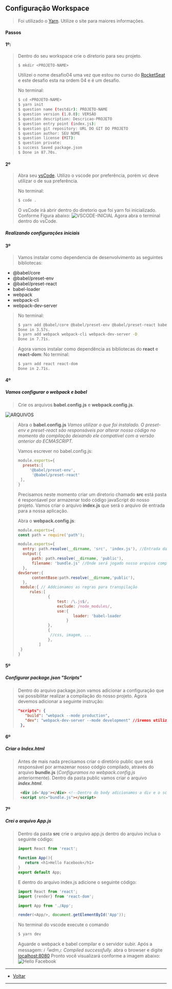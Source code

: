 ## Configuração Workspace

> Foi utilizado o [Yarn](https://yarnpkg.com/getting-started). Utilize o site para maiores informações.

#### Passos

#### 1º:
> Dentro do seu workspace crie o diretorio para seu projeto.
> ```sh
> $ mkdir <PROJETO-NAME> 
> ```
> Utilizei o nome desafio04 uma vez que estou no curso do [RocketSeat](https://github.com/Rocketseat/bootcamp-gostack-desafio-04/blob/master/README.md#desafio-04-introdu%C3%A7%C3%A3o-ao-react) e este desafio esta na ordem 04 e é um desafio.
>
> No terminal:
> ```sh
> $ cd <PROJETO-NAME>
> $ yarn init
>$ question name (testdir): PROJETO-NAME
>$ question version (1.0.0): VERSÂO
>$ question description: Descricao-PROJETO
>$ question entry point (index.js):
>$ question git repository: URL DO GIT DO PROJETO
>$ question author: SEU NOME
>$ question license (MIT):
>$ question private:
> $ success Saved package.json
> $ Done in 87.70s.
>```

#### 2º
>Abra seu [vsCode](https://code.visualstudio.com/). Utilizo o vscode por preferência, porém vc deve utilizar o de sua preferência.
>
> No terminal:
>```sh
> $ code .
> ```
> O vsCode irá abrir dentro do diretorio que foi yarn foi inicializado.
> Conforme Figura abaixo:
> ![VSCODE-INICIAL](imagens/imagem1.png)
> Agora abra o terminal dentro do vsCode.

##### Realizando configurações iniciais
#### 3º

> Vamos instalar como dependencia de desenvolvimento as seguintes bibliotecas:
 - @babel/core
 - @babel/preset-env
 - @babel/preset-react
 - babel-loader
 - webpack
 - webpack-cli
 - webpack-dev-server

> No terminal:
>```sh
> $ yarn add @babel/core @babel/preset-env @babel/preset-react babel-loader -D
> Done in 3.57s.
> $ yarn add webpack webpack-cli webpack-dev-server -D
> Done in 7.71s.
> ```

>Agora vamos instalar como dependência as bibliotecas do **react** e **react-dom**:
> No terminal:
>```sh
> $ yarn add react react-dom
> Done in 2.71s.
> ```

#### 4º

##### Vamos configurar o webpack e babel
>Crie os arquivos **babel.config.js** e **webpack.config.js**. 

![ARQUIVOS](imagens/imagem2.png)

> Abra o **babel.config.js**
> _Vamos utilizar o que foi instalado. O preset-env e preset-react são responsáveis por alterar nosso código no momento da compilação deixando ele compatível com a versão anterior do ECMASCRIPT._
> 
> Vamos escrever no babel.config.js: 
>  ```JavaScript
> module.exports={
>    presets:[
>       '@babel/preset-env',
>        '@babel/preset-react'
>   ],    
>}
>```
>
> Precisamos neste momento criar um diretorio chamado **src** está pasta é responśavel por armazenar todo código javaScript do nosso projeto.
> Vamos criar o arquivo **index.js** que será o arquivo de entrada para a nossa aplicação.
>
>   Abra o **webpack.config.js**:
>  ```JavaScript
> module.exports={
>const path = require('path');
>
>module.exports={
>    entry: path.resolve(__dirname, 'src', 'index.js'), //Entrada da nossa aplicação
>    output:{
>        path: path.resolve(__dirname, 'public'),
>        filename: 'bundle.js' //Onde será jogado nosso arquivo compilado
>    },
>  devServer:{
>        contentBase:path.resolve(__dirname,'public'),
>    },
>   module:{ // Addcionamos as regras para transpilação 
>       rules:[
>               {
>                   test: /\.js$/,
>                   exclude: /node_modules/,
>                   use:{
>                          loader: 'babel-loader
>                       } 
>               },
>               {
>                //css, imagem, ...
>               },
>           ]
>   }  
>}
>```

#### 5º
##### Configurar package.json _"Scripts"_

> Dentro do arquivo package.json vamos adicionar a configuração que vai possibilitar realizar a compilação do nosso projeto.
> Agora devemos adicionar a seguinte instrução:
> ```JSON
> "scripts": {
>    "build": "webpack --mode production",
>    "dev": "webpack-dev-server --mode development" //iremos utilizar para rodar nosso projeto em desenvolvimento.
>  },
>```

#### 6º
##### Criar o Index.html

> Antes de mais nada precisamos criar o diretório public que será responsável por armazenar nosso códgio compilado, através do arquivo **bundle.js** (*Configuramos no webpack.config.js* anteriormente).
> Dentro da pasta public vamos criar o arquivo ***index.html***.
> ```html
>  <div id='App'></div> <!--Dentro do body adicionamos a div e o script-->
>  <script src="bundle.js"></script>
>```

#### 7º
##### Crei o arquivo App.js

> Dentro da pasta **src** crie o arquivo app.js
> dentro do arquivo inclua o seguinte código:
> ```JavaScript
> import React from 'react';
>
>function App(){
>    return <h1>Hello Facebook</h1>
>}
>export default App;
>```
> E dentro do arquivo index.js adicione o seguinte código:
> ```JavaScript
>import React from 'react';
>import {render} from 'react-dom';
>
>import App from './App';
>
>render(<App/>, document.getElementById('App'));
>```

> No terminal do vscode execute o comando
> ```sh
> $ yarn dev
> ```
> Aguarde o webpack e babel compilar e o servidor subir.
> Após a messagem: *ℹ ｢wdm｣: Compiled successfully.* 
> abra o browser e digite [localhost:8080]()
>Pronto você visualizará conforme a imagem abaixo: 
![Hello Facebook](../imagens/imagem3.png)
__________________
- [Voltar](../Readme.md)
__________________
